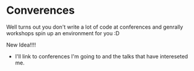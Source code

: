 # Converences
Well turns out you don't write a lot of code at conferences and genrally workshops spin up an environment for you :D

New Idea!!!!
- I'll link to conferences I'm going to and the talks that have intereseted me.
